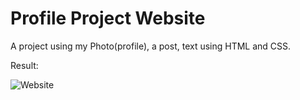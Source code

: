 
# Profile Project Website

A project using my Photo(profile), a post, text using HTML and CSS.

Result:


![Website](https://user-images.githubusercontent.com/67664598/165543547-ba5c60a9-b268-4217-8ec6-f9bd4ba938fc.png)


